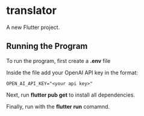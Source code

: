 # translator

A new Flutter project.

## Running the Program

To run the program, first create a **.env** file

Inside the file add your OpenAI API key in the format:

```
OPEN_AI_API_KEY="<your api key>"
```

Next, run **flutter pub get** to install all dependencies.

Finally, run with the **flutter run** comamnd.

